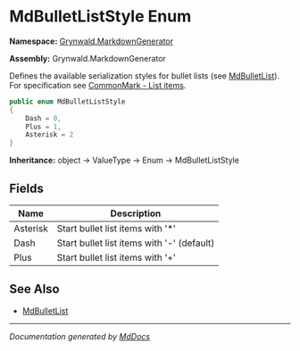 # MdBulletListStyle Enum

**Namespace:** [Grynwald.MarkdownGenerator](../index.md)

**Assembly:** Grynwald.MarkdownGenerator

Defines the available serialization styles for bullet lists (see [MdBulletList](../MdBulletList/index.md)). For specification see [CommonMark \- List items](https://spec.commonmark.org/0.28/#list-items).

```csharp
public enum MdBulletListStyle
{
    Dash = 0,
    Plus = 1,
    Asterisk = 2
}
```

**Inheritance:** object → ValueType → Enum → MdBulletListStyle

## Fields

| Name     | Description                                 |
| -------- | ------------------------------------------- |
| Asterisk | Start bullet list items with '\*'           |
| Dash     | Start bullet list items with '\-' (default) |
| Plus     | Start bullet list items with '+'            |

## See Also

- [MdBulletList](../MdBulletList/index.md)

___

*Documentation generated by [MdDocs](https://github.com/ap0llo/mddocs)*
